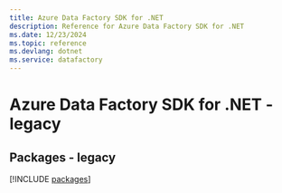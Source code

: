 ```yaml
---
title: Azure Data Factory SDK for .NET
description: Reference for Azure Data Factory SDK for .NET
ms.date: 12/23/2024
ms.topic: reference
ms.devlang: dotnet
ms.service: datafactory
---
```

# Azure Data Factory SDK for .NET - legacy
## Packages - legacy
[!INCLUDE [packages](data-factory-index.md)]